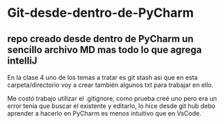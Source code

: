 # Git-desde-dentro-de-PyCharm

## repo creado desde dentro de PyCharm un sencillo archivo MD mas todo lo que agrega intelliJ

En la clase 4 uno de los temas a tratar es git stash asi que en esta carpeta/directorio voy a crear también algunos txt para trabajar en ello.

Me costó trabajo utilizar el .gitignore, como prueba creé uno pero era un error tenía que buscar el existente y editarlo, lo hice desde git hub debo aprender a hacerlo en PyCharm es menos intuitivo que en VsCode.
